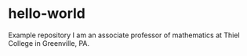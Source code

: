 # hello-world
Example repository
I am an associate professor of mathematics at Thiel College in Greenville, PA.
